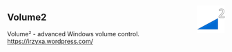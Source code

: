 ﻿<a href="https://irzyxa.wordpress.com/"><img align="right" src="Assets/MainIcon-PNGs/64.png"/></a>

Volume2
----
 
Volume² - advanced Windows volume control. https://irzyxa.wordpress.com/